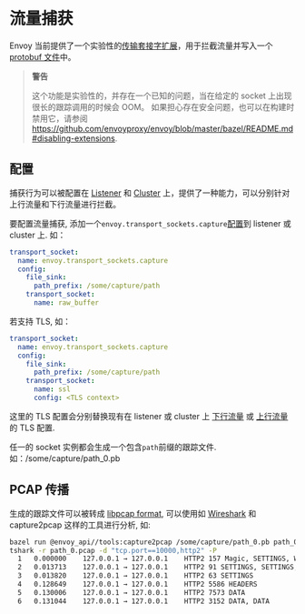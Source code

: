# 流量捕获

Envoy 当前提供了一个实验性的[传输套接字扩展](https://www.envoyproxy.io/docs/envoy/latest/api-v2/api/v2/core/base.proto.html#core-transportsocket)，用于拦截流量并写入一个 [protobuf 文件](https://www.envoyproxy.io/docs/envoy/latest/api-v2/extensions/common/tap/v2alpha/capture.proto.html#envoy-api-msg-extensions-common-tap-v2alpha-trace)中。

> **警告**
>
> 这个功能是实验性的，并存在一个已知的问题，当在给定的 socket 上出现很长的跟踪调用的时候会 OOM。 如果担心存在安全问题，也可以在构建时禁用它，请参阅<https://github.com/envoyproxy/envoy/blob/master/bazel/README.md#disabling-extensions>.

## 配置

捕获行为可以被配置在 [Listener](../api-v2/api/v2/listener/listener.proto.html#envoy-api-field-listener-filterchain-transport-socket) 和 [Cluster](../api-v2/api/v2/cds.proto.html#envoy-api-field-cluster-transport-socket) 上，提供了一种能力，可以分别针对上行流量和下行流量进行拦截。

要配置流量捕获, 添加一个`envoy.transport_sockets.capture`[配置](../api-v2/config/transport_socket/capture/v2alpha/capture.proto.html#envoy-api-msg-config-transport-socket-capture-v2alpha-capture)到 listener 或 cluster 上. 如：

```yaml
transport_socket:
  name: envoy.transport_sockets.capture
  config:
    file_sink:
      path_prefix: /some/capture/path
    transport_socket:
      name: raw_buffer
```

若支持 TLS, 如：

```yaml
transport_socket:
  name: envoy.transport_sockets.capture
  config:
    file_sink:
      path_prefix: /some/capture/path
    transport_socket:
      name: ssl
      config: <TLS context>
```

这里的 TLS 配置会分别替换现有在 listener 或 cluster 上 [下行流量](../api-v2/api/v2/auth/cert.proto.md#envoy-api-msg-auth-downstreamtlscontext) 或 [上行流量](../api-v2/api/v2/auth/cert.proto.md#envoy-api-msg-auth-upstreamtlscontext) 的 TLS 配置.

任一的 socket 实例都会生成一个包含`path`前缀的跟踪文件. 如：/some/capture/path_0.pb

## PCAP 传播

生成的跟踪文件可以被转成 [libpcap format](https://wiki.wireshark.org/Development/LibpcapFileFormat), 可以使用如 [Wireshark](https://www.wireshark.org/) 和 capture2pcap 这样的工具进行分析, 如:

```bash
bazel run @envoy_api//tools:capture2pcap /some/capture/path_0.pb path_0.pcap
tshark -r path_0.pcap -d "tcp.port==10000,http2" -P
  1   0.000000    127.0.0.1 → 127.0.0.1    HTTP2 157 Magic, SETTINGS, WINDOW_UPDATE, HEADERS
  2   0.013713    127.0.0.1 → 127.0.0.1    HTTP2 91 SETTINGS, SETTINGS, WINDOW_UPDATE
  3   0.013820    127.0.0.1 → 127.0.0.1    HTTP2 63 SETTINGS
  4   0.128649    127.0.0.1 → 127.0.0.1    HTTP2 5586 HEADERS
  5   0.130006    127.0.0.1 → 127.0.0.1    HTTP2 7573 DATA
  6   0.131044    127.0.0.1 → 127.0.0.1    HTTP2 3152 DATA, DATA
```
